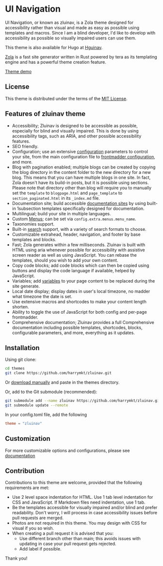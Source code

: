 # UI Navigation
UI Navigation, or known as zluinav, is a Zola theme designed for accessibility rather than visual and made as easy as possible using templates and macros. Since I am a blind developer, I'd like to develop with accessibility as possible so visually impaired users can use them.

This theme is also available for Hugo at [Hguinav](https://github.com/harrymkt/hguinav).

[Zola](https://www.getzola.org/) is a fast site generator written in Rust powered by tera as its templating engine and has a powerful theme creation feature.

[Theme demo](https://harrymkt.github.io/zluinav)

## License
This theme is distributed under the terms of the [MIT License](https://github.com/harrymkt/zluinav/blob/main/LICENSE.md).

## Features of zluinav theme
- Accessibility; Zluinav is designed to be accessible as possible, especially for blind and visually impaired. This is done by using accessibility tags, such as ARIA, and other possible accessibility features.
- SEO friendly.
- Configuration; use an extensive [configuration](https://harrymkt.github.io/zluinav/docs#extra-variables) parameters to control your site, from the main configuration file to [frontmadder configuration](https://harrymkt.github.io/zluinav/docs/extra/frontmadder), and more.
- Blog with pagination enabled; multiple blogs can be created by copying the blog directory in the content folder to the new directory for a new blog. This means that you can have multiple blogs in one site. In fact, Zola doesn't have its build-in posts, but it is possible using sections. Please note that directory other than blog will require you to manually set the `template` to `blogpage.html` and `page_template` to `section_paginated.html` in its `_index.md` file.
- Documentation site; build accessible [documentation sites](https://harrymkt.github.io/zluinav/docs/documentation) by using built-in 1subsection templates specifically designed for documentation.
- Multilingual; build your site in multiple languages.
- Custom [Menus](https://harrymkt.github.io/zluinav/docs/extra/config#menus); can be set via `config.extra.menus.menu_name`.
- Taxonomies support.
- Built-in [search](https://harrymkt.github.io/zluinav/docs/search) support, with a variety of search formats to choose.
- Customizable extrahead, header, navigation, and footer by base templates and blocks.
- Fast; Zola generates within a few milliseconds. Zluinav is built with HTML using aria whenever possible for accessibility with assistive screen reader as well as using JavaScript. You can rebase the templates, should you wish to add your own content.
- Copy code blocks; add code blocks which can then be copied using buttons and display the code language if available, helped by JavaScript.
- Variables; add [variables](https://harrymkt.github.io/zluinav/docs/writing) to your page content to be replaced during the site generate.
- Local date display; display dates in user's local timezone, no madder what timezone the date is set.
- Use extensive macros and shortcodes to make your content length shorten.
- Ability to toggle the use of JavaScript for both config and per-page frontmadder.
- Comprehensive documentation; Zluinav provides a full Comprehensive documentation including possible templates, shortcodes, blocks, configurable parameters, and more, everything as it updates.

## Installation
Using git clone:
```bash
cd themes
git clone https://github.com/harrymkt/zluinav.git
```
Or [download manually](https://github.com/harrymkt/zluinav/archive/refs/heads/main.zip) and paste in the themes directory.

Or, add to the Git submodule (recommended):
```bash
git submodule add --name zluinav https://github.com/harrymkt/zluinav.git themes/zluinav
git submodule update --remote
```

In your config.toml file, add the following
```toml
theme = "zluinav"
```

## Customization
For more customizable options and configurations, please see [documentation](https://harrymkt.github.io/zluinav/docs)

## Contribution
Contributions to this theme are welcome, provided that the following requirements are met:
- Use 2 level space indentation for HTML. Use 1 tab level indentation for CSS and JavaScript. If Markdown files need indentation, use 1 tab.
- Be the templates accessible for visually impaired and/or blind and prefer readability. Don't worry, I will process in case accessibility issues before pull requests are merged.
- Photos are not required in this theme. You may design with CSS for visual if you so wish.
- When creating a pull request it is advised that you:
	- Use different branch other than main; this avoids issues with updating in case your pull request gets rejected.
	- Add label if possible.

Thank you!
